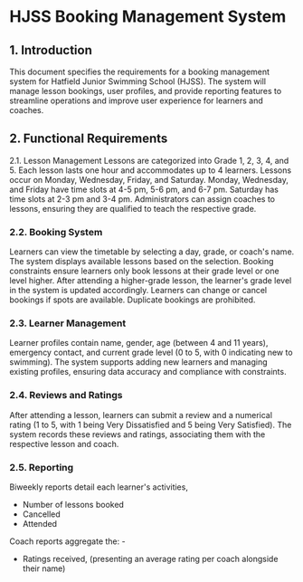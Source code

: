 # HJSS Booking Management System

## 1. Introduction
This document specifies the requirements for a booking management system for Hatfield Junior Swimming School (HJSS). The system will manage lesson bookings, user profiles, and provide reporting features to streamline operations and improve user experience for learners and coaches.

## 2. Functional Requirements

2.1. Lesson Management
Lessons are categorized into Grade 1, 2, 3, 4, and 5. Each lesson lasts one hour and accommodates up to 4 learners.
Lessons occur on Monday, Wednesday, Friday, and Saturday. Monday, Wednesday, and Friday have time slots at 4-5 pm, 5-6 pm, and 6-7 pm. Saturday has time slots at 2-3 pm and 3-4 pm.
Administrators can assign coaches to lessons, ensuring they are qualified to teach the respective grade.

### 2.2. Booking System
Learners can view the timetable by selecting a day, grade, or coach's name. The system displays available lessons based on the selection.
Booking constraints ensure learners only book lessons at their grade level or one level higher. After attending a higher-grade lesson, the learner's grade level in the system is updated accordingly.
Learners can change or cancel bookings if spots are available. Duplicate bookings are prohibited.

### 2.3. Learner Management
Learner profiles contain name, gender, age (between 4 and 11 years), emergency contact, and current grade level (0 to 5, with 0 indicating new to swimming).
The system supports adding new learners and managing existing profiles, ensuring data accuracy and compliance with constraints.

### 2.4. Reviews and Ratings
After attending a lesson, learners can submit a review and a numerical rating (1 to 5, with 1 being Very Dissatisfied and 5 being Very Satisfied).
The system records these reviews and ratings, associating them with the respective lesson and coach.

### 2.5. Reporting
Biweekly reports detail each learner's activities, 
- Number of lessons booked 
- Cancelled 
- Attended

Coach reports aggregate the: - 
- Ratings received, (presenting an average rating per coach alongside their name)
